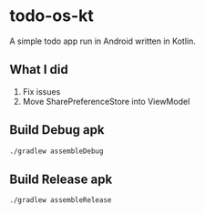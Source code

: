 # todo-os-kt
A simple todo app run in Android written in Kotlin.

## What I did
1. Fix issues
2. Move SharePreferenceStore into ViewModel

## Build Debug apk
```bash
./gradlew assembleDebug
```

## Build Release apk
```bash
./gradlew assembleRelease
```
